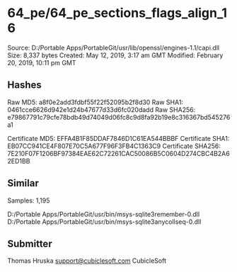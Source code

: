 64_pe/64_pe_sections_flags_align_16
===================================

Source:  D:/Portable Apps/PortableGit/usr/lib/openssl/engines-1.1/capi.dll
Size:  8,337 bytes
Created:  May 12, 2019, 3:17 am GMT
Modified:  February 20, 2019, 10:11 pm GMT

Hashes
------

Raw MD5:  a8f0e2add3fdbf55f22f52095b2f8d30
Raw SHA1:  0461cce6626d942e1d24b47677d33d6fc020dadd
Raw SHA256:  e79867791c79cfe78bdb49d74049d06fc8c9d8fa92b19e8c316367bd545276a1

Certificate MD5:  EFFA4B1F85DDAF7846D1C61EA544BBBF
Certificate SHA1:  EB07CC941CE4F807E70C5A677F96F3FB4C1363C9
Certificate SHA256:  7E210F07F1206BF97384EAE62C72261CAC50086B5C0604D274CBC4B2A62ED1BB

Similar
-------

Samples:  1,195

D:/Portable Apps/PortableGit/usr/bin/msys-sqlite3remember-0.dll
D:/Portable Apps/PortableGit/usr/bin/msys-sqlite3anycollseq-0.dll

Submitter
---------

Thomas Hruska
support@cubiclesoft.com
CubicleSoft
